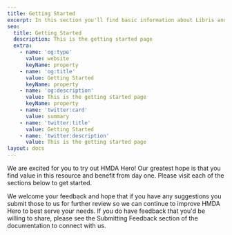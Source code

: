 ```yaml
---
title: Getting Started
excerpt: In this section you'll find basic information about Libris and how to use it.
seo:
  title: Getting Started
  description: This is the getting started page
  extra:
    - name: 'og:type'
      value: website
      keyName: property
    - name: 'og:title'
      value: Getting Started
      keyName: property
    - name: 'og:description'
      value: This is the getting started page
      keyName: property
    - name: 'twitter:card'
      value: summary
    - name: 'twitter:title'
      value: Getting Started
    - name: 'twitter:description'
      value: This is the getting started page
layout: docs
---
```

We are excited for you to try out HMDA Hero! Our greatest hope is that you find value in this resource and benefit from day one. Please visit each of the sections below to get started.

We welcome your feedback and hope that if you have any suggestions you submit those to us for further review so we can continue to improve HMDA Hero to best serve your needs. If you do have feedback that you'd be willing to share, please see the Submitting Feedback section of the documentation to connect with us.
